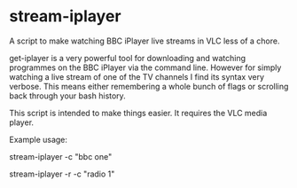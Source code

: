 # stream-iplayer
A script to make watching BBC iPlayer live streams in VLC less of a chore.

get-iplayer is a very powerful tool for downloading and watching programmes on 
the BBC iPlayer via the command line. However for simply watching a live stream 
of one of the TV channels I find its syntax very verbose. This means either
remembering a whole bunch of flags or scrolling back through your bash history.

This script is intended to make things easier. It requires the VLC media player.

Example usage:

stream-iplayer -c "bbc one"

stream-iplayer -r -c "radio 1"
